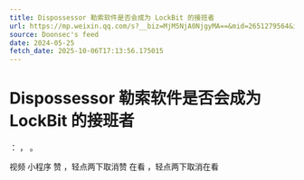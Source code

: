 ```yaml
---
title: Dispossessor 勒索软件是否会成为 LockBit 的接班者
url: https://mp.weixin.qq.com/s?__biz=MjM5NjA0NjgyMA==&mid=2651279564&idx=3&sn=f4276582d4a787b6997faa79234127b6
source: Doonsec's feed
date: 2024-05-25
fetch_date: 2025-10-06T17:13:56.175015
---
```


# Dispossessor 勒索软件是否会成为 LockBit 的接班者

：
，
。

视频
小程序
赞
，轻点两下取消赞
在看
，轻点两下取消在看